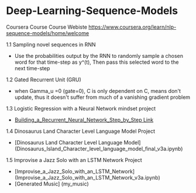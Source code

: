 # Deep-Learning-Sequence-Models
Coursera Course
Course Webiste https://www.coursera.org/learn/nlp-sequence-models/home/welcome

1.1 Sampling novel sequences in RNN
- Use the probabilities output by the RNN to randomly sample a chosen word for that time-step as y^(t), Then pass this selected word to the next time-step

1.2 Gated Recurrent Unit (GRU)
-  when Gamma_u =0 (gate=0), C<t> is only dependent on C<t-1>, means don't update, thus it doesn't suffer from much of a vanishing gradient problem

1.3 Logistic Regression with a Neural Network mindset project
  - [Building_a_Recurrent_Neural_Network_Step_by_Step Link](Building_a_Recurrent_Neural_Network_Step_by_Step_v3a.ipynb)

1.4 Dinosaurus Land Character Level Language Model Project
 - [Dinosaurus Land Character Level Language Model] (Dinosaurus_Island_Character_level_language_model_final_v3a.ipynb)
 
1.5 Improvise a Jazz Solo with an LSTM Network Project
 - [Improvise_a_Jazz_Solo_with_an_LSTM_Network] (Improvise_a_Jazz_Solo_with_an_LSTM_Network_v3a.ipynb)
 - [Generated Music] (my_music)
